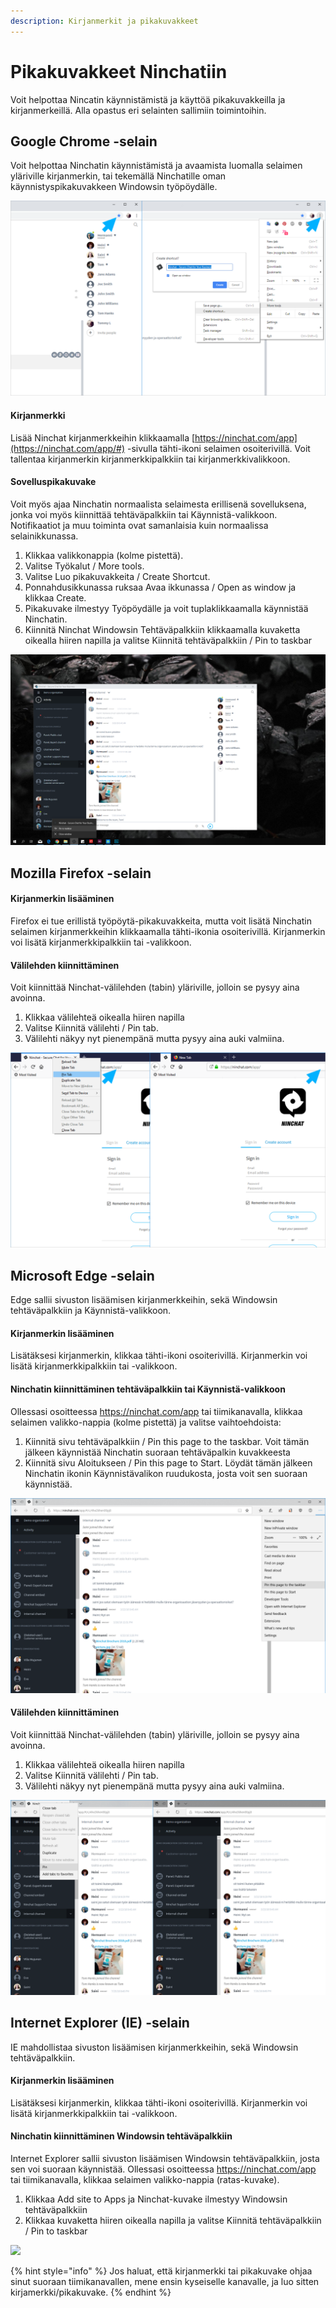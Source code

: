 ```yaml
---
description: Kirjanmerkit ja pikakuvakkeet
---
```


# Pikakuvakkeet Ninchatiin

Voit helpottaa Nincatin käynnistämistä ja käyttöä pikakuvakkeilla ja kirjanmerkeillä. Alla opastus eri selainten sallimiin toimintoihin.

## Google Chrome -selain <a id="google-chrome-selain"></a>

Voit helpottaa Ninchatin käynnistämistä ja avaamista luomalla selaimen yläriville kirjanmerkin, tai tekemällä Ninchatille oman käynnistyspikakuvakkeen Windowsin työpöydälle.

![Kirjanmerkin ja sovelluspikakuvakkeen lis&#xE4;&#xE4;minen Chromessa](../.gitbook/assets/chrome-app.png)

#### Kirjanmerkki <a id="kirjanmerkki"></a>

Lisää Ninchat kirjanmerkkeihin klikkaamalla [https://ninchat.com/app](https://ninchat.com/app/#) -sivulla tähti-ikoni selaimen osoiterivillä. Voit tallentaa kirjanmerkin kirjanmerkkipalkkiin tai kirjanmerkkivalikkoon.

#### Sovelluspikakuvake <a id="sovelluspikakuvake"></a>

Voit myös ajaa Ninchatin normaalista selaimesta erillisenä sovelluksena, jonka voi myös kiinnittää tehtäväpalkkiin tai Käynnistä-valikkoon. Notifikaatiot ja muu toiminta ovat samanlaisia kuin normaalissa selainikkunassa.

1. Klikkaa valikkonappia \(kolme pistettä\).
2. Valitse Työkalut / More tools.
3. Valitse Luo pikakuvakkeita / Create Shortcut.
4. Ponnahdusikkunassa ruksaa Avaa ikkunassa / Open as window ja klikkaa Create.
5. Pikakuvake ilmestyy Työpöydälle ja voit tuplaklikkaamalla käynnistää Ninchatin.
6. Kiinnitä Ninchat Windowsin Tehtäväpalkkiin klikkaamalla kuvaketta oikealla hiiren napilla ja valitse Kiinnitä tehtäväpalkkiin / Pin to taskbar

![Ninchat omassa ikkunassaan ja kuvakkeen kiinnitt&#xE4;minen teht&#xE4;v&#xE4;palkkiin](../.gitbook/assets/taskbar.PNG)

## Mozilla Firefox -selain <a id="mozilla-firefox-selain"></a>

#### Kirjanmerkin lisääminen  <a id="kirjanmerkin-lisaeaeminen"></a>

Firefox ei tue erillistä työpöytä-pikakuvakkeita, mutta voit lisätä Ninchatin selaimen kirjanmerkkeihin klikkaamalla tähti-ikonia osoiterivillä. Kirjanmerkin voi lisätä kirjanmerkkipalkkiin tai -valikkoon.

#### Välilehden kiinnittäminen  <a id="vaelilehden-kiinnittaeminen"></a>

Voit kiinnittää Ninchat-välilehden \(tabin\) yläriville, jolloin se pysyy aina avoinna.

1. Klikkaa välilehteä oikealla hiiren napilla
2. Valitse Kiinnitä välilehti / Pin tab.
3. Välilehti näkyy nyt pienempänä mutta pysyy aina auki valmiina.

![](../.gitbook/assets/firefox.png)

## Microsoft Edge -selain <a id="microsoft-edge-selain"></a>

Edge sallii sivuston lisäämisen kirjanmerkkeihin, sekä Windowsin tehtäväpalkkiin ja Käynnistä-valikkoon.

#### Kirjanmerkin lisääminen <a id="kirjanmerkin-lisaeaeminen-1"></a>

Lisätäksesi kirjanmerkin, klikkaa tähti-ikoni osoiterivillä. Kirjanmerkin voi lisätä kirjanmerkkipalkkiin tai -valikkoon.

#### Ninchatin kiinnittäminen tehtäväpalkkiin tai Käynnistä-valikkoon <a id="ninchatin-kiinnittaeminen-tehtaevaepalkkiin-tai-kaeynnistae-valikkoon"></a>

Ollessasi osoitteessa https://ninchat.com/app tai tiimikanavalla, klikkaa selaimen valikko-nappia \(kolme pistettä\) ja valitse vaihtoehdoista:

1. Kiinnitä sivu tehtäväpalkkiin / Pin this page to the taskbar. Voit tämän jälkeen käynnistää Ninchatin suoraan tehtäväpalkin kuvakkeesta
2. Kiinnitä sivu Aloitukseen / Pin this page to Start. Löydät tämän jälkeen Ninchatin ikonin Käynnistävalikon ruudukosta, josta voit sen suoraan käynnistää.

![Sivun kiinnitt&#xE4;minen Windowsin teht&#xE4;v&#xE4;palkkiin tai K&#xE4;ynnistys-valikkoon](../.gitbook/assets/edge2.png)

#### Välilehden kiinnittäminen <a id="vaelilehden-kiinnittaeminen-1"></a>

Voit kiinnittää Ninchat-välilehden \(tabin\) yläriville, jolloin se pysyy aina avoinna.

1. Klikkaa välilehteä oikealla hiiren napilla
2. Valitse Kiinnitä välilehti / Pin tab.
3. Välilehti näkyy nyt pienempänä mutta pysyy aina auki valmiina.

![Ninchat-v&#xE4;lilehden kiinnitt&#xE4;minen Edgess&#xE4;](../.gitbook/assets/edge%20%281%29.png)

## Internet Explorer \(IE\) -selain <a id="internet-explorer-ie-selain"></a>

 IE mahdollistaa sivuston lisäämisen kirjanmerkkeihin, sekä Windowsin tehtäväpalkkiin.

#### Kirjanmerkin lisääminen <a id="kirjanmerkin-lisaeaeminen-2"></a>

Lisätäksesi kirjanmerkin, klikkaa tähti-ikoni osoiterivillä. Kirjanmerkin voi lisätä kirjanmerkkipalkkiin tai -valikkoon.

#### Ninchatin kiinnittäminen Windowsin tehtäväpalkkiin <a id="ninchatin-kiinnittaeminen-windowsin-tehtaevaepalkkiin"></a>

Internet Explorer sallii sivuston lisäämisen Windowsin tehtäväpalkkiin, josta sen voi suoraan käynnistää. Ollessasi osoitteessa https://ninchat.com/app tai tiimikanavalla, klikkaa selaimen valikko-nappia \(ratas-kuvake\).

1. Klikkaa Add site to Apps ja Ninchat-kuvake ilmestyy Windowsin tehtäväpalkkiin
2. Klikkaa kuvaketta hiiren oikealla napilla ja valitse Kiinnitä tehtäväpalkkiin / Pin to taskbar

![](https://blobscdn.gitbook.com/v0/b/gitbook-28427.appspot.com/o/assets%2F-LNV26ZBWc4tpGlvMlCe%2F-LNnhgBvz6Dxy2fsuoId%2F-LNneVbYqo3GctIZnALh%2FIE.png?alt=media&token=87e0523c-852f-4858-990a-a0c34941c391)



{% hint style="info" %}
Jos haluat, että kirjanmerkki tai pikakuvake ohjaa sinut suoraan tiimikanavallen, mene ensin kyseiselle kanavalle, ja luo sitten kirjamerkki/pikakuvake.
{% endhint %}

